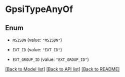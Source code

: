# GpsiTypeAnyOf

## Enum


* `MSISDN` (value: `"MSISDN"`)

* `EXT_ID` (value: `"EXT_ID"`)

* `EXT_GROUP_ID` (value: `"EXT_GROUP_ID"`)


[[Back to Model list]](../README.md#documentation-for-models) [[Back to API list]](../README.md#documentation-for-api-endpoints) [[Back to README]](../README.md)



